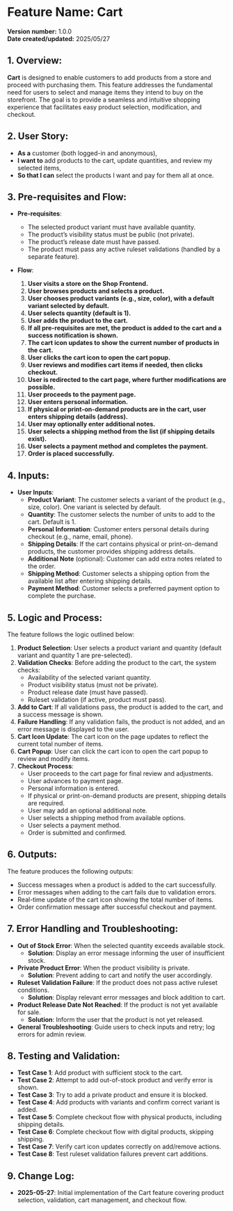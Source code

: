 # Feature Name: Cart

**Version number:** 1.0.0  
**Date created/updated:** 2025/05/27

## 1. Overview:

**Cart** is designed to enable customers to add products from a store and proceed with purchasing them. This feature addresses the fundamental need for users to select and manage items they intend to buy on the storefront. The goal is to provide a seamless and intuitive shopping experience that facilitates easy product selection, modification, and checkout.


## 2. User Story:
- **As a** customer (both logged-in and anonymous),  
- **I want to** add products to the cart, update quantities, and review my selected items,  
- **So that I can** select the products I want and pay for them all at once.

## 3. Pre-requisites and Flow:

- **Pre-requisites**:
  - The selected product variant must have available quantity.
  - The product’s visibility status must be public (not private).
  - The product’s release date must have passed.
  - The product must pass any active ruleset validations (handled by a separate feature).

- **Flow**:
  1. **User visits a store on the Shop Frontend.**
  2. **User browses products and selects a product.**
  3. **User chooses product variants (e.g., size, color), with a default variant selected by default.**
  4. **User selects quantity (default is 1).**
  5. **User adds the product to the cart.**
  6. **If all pre-requisites are met, the product is added to the cart and a success notification is shown.**
  7. **The cart icon updates to show the current number of products in the cart.**
  8. **User clicks the cart icon to open the cart popup.**
  9. **User reviews and modifies cart items if needed, then clicks checkout.**
  10. **User is redirected to the cart page, where further modifications are possible.**
  11. **User proceeds to the payment page.**
  12. **User enters personal information.**
  13. **If physical or print-on-demand products are in the cart, user enters shipping details (address).**
  14. **User may optionally enter additional notes.**
  15. **User selects a shipping method from the list (if shipping details exist).**
  16. **User selects a payment method and completes the payment.**
  17. **Order is placed successfully.**


## 4. Inputs:
- **User Inputs**:
  - **Product Variant**: The customer selects a variant of the product (e.g., size, color). One variant is selected by default.
  - **Quantity**: The customer selects the number of units to add to the cart. Default is 1.
  - **Personal Information**: Customer enters personal details during checkout (e.g., name, email, phone).
  - **Shipping Details**: If the cart contains physical or print-on-demand products, the customer provides shipping address details.
  - **Additional Note** (optional): Customer can add extra notes related to the order.
  - **Shipping Method**: Customer selects a shipping option from the available list after entering shipping details.
  - **Payment Method**: Customer selects a preferred payment option to complete the purchase.


## 5. Logic and Process:
The feature follows the logic outlined below:
1. **Product Selection**: User selects a product variant and quantity (default variant and quantity 1 are pre-selected).
2. **Validation Checks**: Before adding the product to the cart, the system checks:
   - Availability of the selected variant quantity.
   - Product visibility status (must not be private).
   - Product release date (must have passed).
   - Ruleset validation (if active, product must pass).
3. **Add to Cart**: If all validations pass, the product is added to the cart, and a success message is shown.
4. **Failure Handling**: If any validation fails, the product is not added, and an error message is displayed to the user.
5. **Cart Icon Update**: The cart icon on the page updates to reflect the current total number of items.
6. **Cart Popup**: User can click the cart icon to open the cart popup to review and modify items.
7. **Checkout Process**:
   - User proceeds to the cart page for final review and adjustments.
   - User advances to payment page.
   - Personal information is entered.
   - If physical or print-on-demand products are present, shipping details are required.
   - User may add an optional additional note.
   - User selects a shipping method from available options.
   - User selects a payment method.
   - Order is submitted and confirmed.

## 6. Outputs:
The feature produces the following outputs:
- Success messages when a product is added to the cart successfully.
- Error messages when adding to the cart fails due to validation errors.
- Real-time update of the cart icon showing the total number of items.
- Order confirmation message after successful checkout and payment.

## 7. Error Handling and Troubleshooting:
- **Out of Stock Error**: When the selected quantity exceeds available stock.
  - **Solution**: Display an error message informing the user of insufficient stock.
- **Private Product Error**: When the product visibility is private.
  - **Solution**: Prevent adding to cart and notify the user accordingly.
- **Ruleset Validation Failure**: If the product does not pass active ruleset conditions.
  - **Solution**: Display relevant error messages and block addition to cart.
- **Product Release Date Not Reached**: If the product is not yet available for sale.
  - **Solution**: Inform the user that the product is not yet released.
- **General Troubleshooting**: Guide users to check inputs and retry; log errors for admin review.

## 8. Testing and Validation:
- **Test Case 1**: Add product with sufficient stock to the cart.
- **Test Case 2**: Attempt to add out-of-stock product and verify error is shown.
- **Test Case 3**: Try to add a private product and ensure it is blocked.
- **Test Case 4**: Add products with variants and confirm correct variant is added.
- **Test Case 5**: Complete checkout flow with physical products, including shipping details.
- **Test Case 6**: Complete checkout flow with digital products, skipping shipping.
- **Test Case 7**: Verify cart icon updates correctly on add/remove actions.
- **Test Case 8**: Test ruleset validation failures prevent cart additions.

## 9. Change Log:
- **2025-05-27**: Initial implementation of the Cart feature covering product selection, validation, cart management, and checkout flow.

